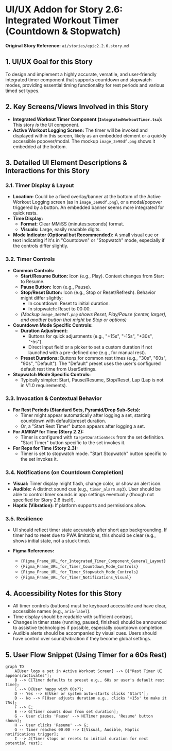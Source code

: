 # UI/UX Addon for Story 2.6: Integrated Workout Timer (Countdown & Stopwatch)

**Original Story Reference:** `ai/stories/epic2.2.6.story.md`

## 1. UI/UX Goal for this Story

To design and implement a highly accurate, versatile, and user-friendly integrated timer component that supports countdown and stopwatch modes, providing essential timing functionality for rest periods and various timed set types.

## 2. Key Screens/Views Involved in this Story

- **Integrated Workout Timer Component (`IntegratedWorkoutTimer.tsx`):** This story *is* the UI component.
- **Active Workout Logging Screen:** The timer will be invoked and displayed within this screen, likely as an embedded element or a quickly accessible popover/modal. The mockup `image_3e90df.png` shows it embedded at the bottom.

## 3. Detailed UI Element Descriptions & Interactions for this Story

### 3.1. Timer Display & Layout

- **Location:** Could be a fixed overlay/banner at the bottom of the Active Workout Logging screen (as in `image_3e90df.png`), or a modal/popover triggered by a button. An embedded banner seems more integrated for quick rests.
- **Time Display:**
  - **Format:** Clear MM:SS (minutes:seconds) format.
  - **Visuals:** Large, easily readable digits.
- **Mode Indicator (Optional but Recommended):** A small visual cue or text indicating if it's in "Countdown" or "Stopwatch" mode, especially if the controls differ slightly.

### 3.2. Timer Controls

- **Common Controls:**
  - **Start/Resume Button:** Icon (e.g., Play). Context changes from Start to Resume.
  - **Pause Button:** Icon (e.g., Pause).
  - **Stop/Reset Button:** Icon (e.g., Stop or Reset/Refresh). Behavior might differ slightly:
    - In countdown: Reset to initial duration.
    - In stopwatch: Reset to 00:00.
  - *(Mockup `image_3e90df.png` shows Reset, Play/Pause (center, larger), and another button that might be Stop or options)*
- **Countdown Mode Specific Controls:**
  - **Duration Adjustment:**
    - Buttons for quick adjustments (e.g., "+15s", "-15s", "+30s", "-5s").
    - Direct input field or a picker to set a custom duration if not launched with a pre-defined one (e.g., for manual rest).
  - **Preset Durations:** Buttons for common rest times (e.g., "30s", "60s", "90s", "Default"). The "Default" preset uses the user's configured default rest time from UserSettings.
- **Stopwatch Mode Specific Controls:**
  - Typically simpler: Start, Pause/Resume, Stop/Reset, Lap (Lap is not in V1.0 requirements).

### 3.3. Invocation & Contextual Behavior

- **For Rest Periods (Standard Sets, Pyramid/Drop Sub-Sets):**
  - Timer might appear automatically after logging a set, starting countdown with default/preset duration.
  - Or, a "Start Rest Timer" button appears after logging a set.
- **For AMRAP for Time (Story 2.2):**
  - Timer is configured with `targetDurationSecs` from the set definition. "Start Timer" button specific to the set invokes it.
- **For Reps for Time (Story 2.3):**
  - Timer is set to stopwatch mode. "Start Stopwatch" button specific to the set invokes it.

### 3.4. Notifications (on Countdown Completion)

- **Visual:** Timer display might flash, change color, or show an alert icon.
- **Audible:** A distinct sound cue (e.g., `timer_alarm.mp3`). User should be able to control timer sounds in app settings eventually (though not specified for Story 2.6 itself).
- **Haptic (Vibration):** If platform supports and permissions allow.

### 3.5. Resilience

- UI should reflect timer state accurately after short app backgrounding. If timer had to reset due to PWA limitations, this should be clear (e.g., shows initial state, not a stuck time).

- **Figma References:**
  - `{Figma_Frame_URL_for_Integrated_Timer_Component_General_Layout}`
  - `{Figma_Frame_URL_for_Timer_Countdown_Mode_Controls}`
  - `{Figma_Frame_URL_for_Timer_Stopwatch_Mode_Controls}`
  - `{Figma_Frame_URL_for_Timer_Notifications_Visual}`

## 4. Accessibility Notes for this Story

- All timer controls (buttons) must be keyboard accessible and have clear, accessible names (e.g., `aria-label`).
- Time display should be readable with sufficient contrast.
- Changes in timer state (running, paused, finished) should be announced to assistive technologies if possible, especially countdown completion.
- Audible alerts should be accompanied by visual cues. Users should have control over sound/vibration if they become global settings.

## 5. User Flow Snippet (Using Timer for a 60s Rest)

```mermaid
graph TD
    A[User logs a set in Active Workout Screen] --> B["Rest Timer UI appears/activates"];
    B --> C[Timer defaults to preset e.g., 60s or user's default rest time];
    C --> D{User happy with 60s?};
    D -- Yes --> E[User or system auto-starts clicks 'Start'];
    D -- No --> F[User adjusts duration e.g., clicks '+15s' to make it 75s];
    F --> E;
    E --> G[Timer counts down from set duration];
    G -- User clicks 'Pause' --> H[Timer pauses, 'Resume' button shown];
    H -- User clicks 'Resume' --> G;
    G -- Timer reaches 00:00 --> I[Visual, Audible, Haptic notifications trigger];
    I --> J[Timer stops or resets to initial duration for next potential rest];
```
